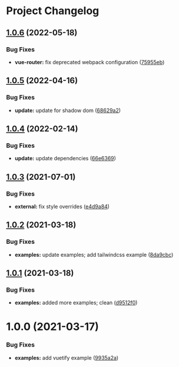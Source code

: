 # Project Changelog

## [1.0.6](https://github.com/GrabarzUndPartner/nuxt-custom-elements-example/compare/v1.0.5...v1.0.6) (2022-05-18)


### Bug Fixes

* **vue-router:** fix deprecated webpack configuration ([75955eb](https://github.com/GrabarzUndPartner/nuxt-custom-elements-example/commit/75955eb661827f281557d8bcd16fe03fce716d9f))

## [1.0.5](https://github.com/GrabarzUndPartner/nuxt-custom-elements-example/compare/v1.0.4...v1.0.5) (2022-04-16)


### Bug Fixes

* **update:** update for shadow dom ([68629a2](https://github.com/GrabarzUndPartner/nuxt-custom-elements-example/commit/68629a25b8bfe22ee2c3700aad82a779e6e01717))

## [1.0.4](https://github.com/GrabarzUndPartner/nuxt-custom-elements-example/compare/v1.0.3...v1.0.4) (2022-02-14)


### Bug Fixes

* **update:** update dependencies ([66e6369](https://github.com/GrabarzUndPartner/nuxt-custom-elements-example/commit/66e63694bd3d886973f23304d947578dffeeafbd))

## [1.0.3](https://github.com/GrabarzUndPartner/nuxt-custom-elements-example/compare/v1.0.2...v1.0.3) (2021-07-01)


### Bug Fixes

* **external:** fix style overrides ([e4d9a84](https://github.com/GrabarzUndPartner/nuxt-custom-elements-example/commit/e4d9a84dabc032c840f8f72962986ed6e2ebf7ad))

## [1.0.2](https://github.com/GrabarzUndPartner/nuxt-custom-elements-example/compare/v1.0.1...v1.0.2) (2021-03-18)


### Bug Fixes

* **examples:** update examples; add tailwindcss example ([8da9cbc](https://github.com/GrabarzUndPartner/nuxt-custom-elements-example/commit/8da9cbc00da97a2adca2a793a071730d3c87841f))

## [1.0.1](https://github.com/GrabarzUndPartner/nuxt-custom-elements-example/compare/v1.0.0...v1.0.1) (2021-03-18)


### Bug Fixes

* **examples:** added more examples; clean ([d9512f0](https://github.com/GrabarzUndPartner/nuxt-custom-elements-example/commit/d9512f0f09d5b64d2e6ae6d683c92b01973f3c65))

# 1.0.0 (2021-03-17)


### Bug Fixes

* **examples:** add vuetify example ([9935a2a](https://github.com/GrabarzUndPartner/nuxt-custom-elements-example/commit/9935a2acd50605dfe29435b0ccaaf0981dac4c72))
